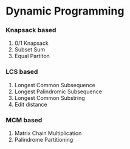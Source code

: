 

# Dynamic Programming
### Knapsack based
1. 0/1 Knapsack
2. Subset Sum
3. Equal Partiton

### LCS based
1. Longest Common Subsequence
2. Longest Palindromic Subsequence
3. Longest Common Substring
4. Edit distance

### MCM based
1. Matrix Chain Multiplication
2. Palindrome Partitioning